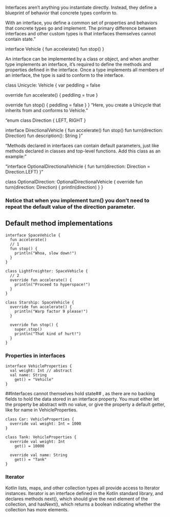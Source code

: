 

Interfaces aren’t anything you instantiate directly. Instead, they define a blueprint of behavior that concrete types conform to. 

With an interface, you define a common set of properties and behaviors that concrete types go and implement. The primary difference between interfaces and other custom types is that interfaces themselves cannot contain state.”

interface Vehicle {
  fun accelerate()
  fun stop()
}


An interface can be implemented by a class or object, and when another type implements an interface, it’s required to define the methods and properties defined in the interface. Once a type implements all members of an interface, the type is said to conform to the interface.


class Unicycle: Vehicle {
  var peddling = false

  override fun accelerate() {
    peddling = true
  }

  override fun stop() {
    peddling = false
  }
}
“Here, you create a Unicycle that inherits from and conforms to Vehicle.”



“enum class Direction {
  LEFT, RIGHT
}

interface DirectionalVehicle {
  fun accelerate()
  fun stop()
  fun turn(direction: Direction)
  fun description(): String
}”

“Methods declared in interfaces can contain default parameters, just like methods declared in classes and top-level functions. Add this class as an example:”

“interface OptionalDirectionalVehicle {
  fun turn(direction: Direction = Direction.LEFT)
}”


class OptionalDirection: OptionalDirectionalVehicle {
  override fun turn(direction: Direction) {
    println(direction)
  }
}

### Notice that when you implement turn() you don’t need to repeat the default value of the direction parameter.


## Default method implementations

```
interface SpaceVehicle {
  fun accelerate()
  // 1
  fun stop() {
    println("Whoa, slow down!")
  }
}

class LightFreighter: SpaceVehicle {
  // 2
  override fun accelerate() {
    println("Proceed to hyperspace!")
  }
}
```


```
class Starship: SpaceVehicle {
  override fun accelerate() {
    println("Warp factor 9 please!")
  }

  override fun stop() {
    super.stop()
    println("That kind of hurt!")
  }
}
```


### Properties in interfaces


```
interface VehicleProperties {
  val weight: Int // abstract
  val name: String
    get() = "Vehicle"
}
```


##Interfaces cannot themselves hold state## , as there are no backing fields to hold the data stored in an interface property. You must either let the property be abstract with no value, or give the property a default getter, like for name in VehicleProperties.

```
class Car: VehicleProperties {
  override val weight: Int = 1000
}

class Tank: VehicleProperties {
  override val weight: Int
    get() = 10000

  override val name: String
    get() = "Tank"
}
```


### Iterator

Kotlin lists, maps, and other collection types all provide access to Iterator instances. Iterator is an interface defined in the Kotlin standard library, and declares methods next(), which should give the next element of the collection, and hasNext(), which returns a boolean indicating whether the collection has more elements.